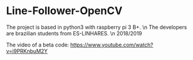 # Line-Follower-OpenCV

The project is based in python3 with raspberry pi 3 B+. \n
The developers are brazilian students from ES-LINHARES. \n
2018/2019

The video of a beta code:
https://www.youtube.com/watch?v=i9PRKnbuM2Y

